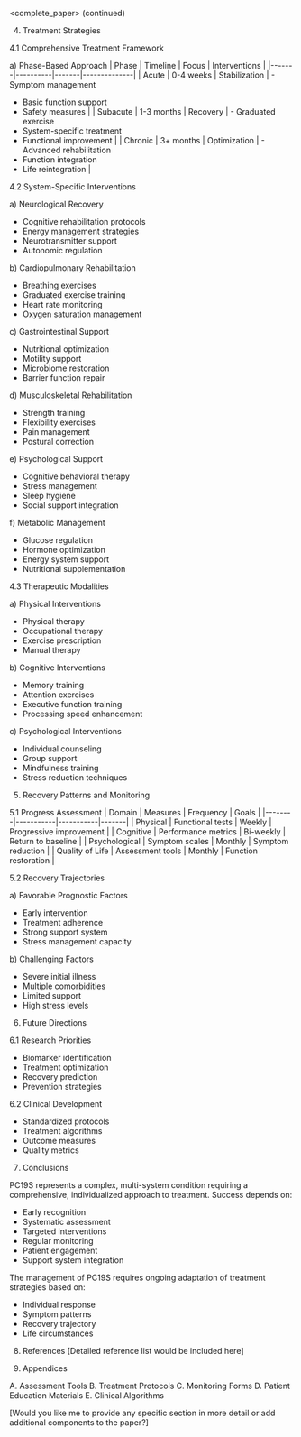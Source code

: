 <complete_paper> (continued)

4. Treatment Strategies

4.1 Comprehensive Treatment Framework

a) Phase-Based Approach
| Phase | Timeline | Focus | Interventions |
|-------|----------|-------|--------------|
| Acute | 0-4 weeks | Stabilization | - Symptom management
- Basic function support
- Safety measures |
| Subacute | 1-3 months | Recovery | - Graduated exercise
- System-specific treatment
- Functional improvement |
| Chronic | 3+ months | Optimization | - Advanced rehabilitation
- Function integration
- Life reintegration |

4.2 System-Specific Interventions

a) Neurological Recovery
- Cognitive rehabilitation protocols
- Energy management strategies
- Neurotransmitter support
- Autonomic regulation

b) Cardiopulmonary Rehabilitation
- Breathing exercises
- Graduated exercise training
- Heart rate monitoring
- Oxygen saturation management

c) Gastrointestinal Support
- Nutritional optimization
- Motility support
- Microbiome restoration
- Barrier function repair

d) Musculoskeletal Rehabilitation
- Strength training
- Flexibility exercises
- Pain management
- Postural correction

e) Psychological Support
- Cognitive behavioral therapy
- Stress management
- Sleep hygiene
- Social support integration

f) Metabolic Management
- Glucose regulation
- Hormone optimization
- Energy system support
- Nutritional supplementation

4.3 Therapeutic Modalities

a) Physical Interventions
- Physical therapy
- Occupational therapy
- Exercise prescription
- Manual therapy

b) Cognitive Interventions
- Memory training
- Attention exercises
- Executive function training
- Processing speed enhancement

c) Psychological Interventions
- Individual counseling
- Group support
- Mindfulness training
- Stress reduction techniques

5. Recovery Patterns and Monitoring

5.1 Progress Assessment
| Domain | Measures | Frequency | Goals |
|--------|-----------|-----------|-------|
| Physical | Functional tests | Weekly | Progressive improvement |
| Cognitive | Performance metrics | Bi-weekly | Return to baseline |
| Psychological | Symptom scales | Monthly | Symptom reduction |
| Quality of Life | Assessment tools | Monthly | Function restoration |

5.2 Recovery Trajectories

a) Favorable Prognostic Factors
- Early intervention
- Treatment adherence
- Strong support system
- Stress management capacity

b) Challenging Factors
- Severe initial illness
- Multiple comorbidities
- Limited support
- High stress levels

6. Future Directions

6.1 Research Priorities
- Biomarker identification
- Treatment optimization
- Recovery prediction
- Prevention strategies

6.2 Clinical Development
- Standardized protocols
- Treatment algorithms
- Outcome measures
- Quality metrics

7. Conclusions

PC19S represents a complex, multi-system condition requiring a comprehensive, individualized approach to treatment. Success depends on:
- Early recognition
- Systematic assessment
- Targeted interventions
- Regular monitoring
- Patient engagement
- Support system integration

The management of PC19S requires ongoing adaptation of treatment strategies based on:
- Individual response
- Symptom patterns
- Recovery trajectory
- Life circumstances

8. References
[Detailed reference list would be included here]

9. Appendices

A. Assessment Tools
B. Treatment Protocols
C. Monitoring Forms
D. Patient Education Materials
E. Clinical Algorithms

[Would you like me to provide any specific section in more detail or add additional components to the paper?]